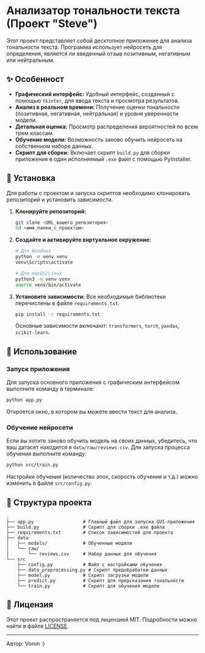 # Анализатор тональности текста (Проект "Steve")

Этот проект представляет собой десктопное приложение для анализа тональности текста. Программа использует нейросеть для определения, является ли введенный отзыв позитивным, негативным или нейтральным.

## ✨ Особенност

* **Графический интерфейс:** Удобный интерфейс, созданный с помощью `tkinter`, для ввода текста и просмотра результатов.
* **Анализ в реальном времени:** Получение оценки тональности (позитивная, негативная, нейтральная) и уровня уверенности модели.
* **Детальная оценка:** Просмотр распределения вероятностей по всем трем классам.
* **Обучение модели:** Возможность заново обучить нейросеть на собственном наборе данных.
* **Скрипт для сборки:** Включает скрипт `build.py` для сборки приложения в один исполняемый `.exe` файл с помощью PyInstaller.

## 🔧 Установка

Для работы с проектом и запуска скриптов необходимо клонировать репозиторий и установить зависимости.

1.  **Клонируйте репозиторий:**
    ```bash
    git clone <URL_вашего_репозитория>
    cd <имя_папки_с_проектом>
    ```

2.  **Создайте и активируйте виртуальное окружение:**
    ```bash
    # Для Windows
    python -m venv venv
    venv\Scripts\activate

    # Для macOS/Linux
    python3 -m venv venv
    source venv/bin/activate
    ```

3.  **Установите зависимости:**
    Все необходимые библиотеки перечислены в файле `requirements.txt`.
    ```bash
    pip install -r requirements.txt
    ```
    Основные зависимости включают: `transformers`, `torch`, `pandas`, `scikit-learn`.

## 🚀 Использование

### Запуск приложения

Для запуска основного приложения с графическим интерфейсом выполните команду в терминале:
```bash
python app.py
```
Откроется окно, в котором вы можете ввести текст для анализа.

### Обучение нейросети

Если вы хотите заново обучить модель на своих данных, убедитесь, что ваш датасет находится в `data/raw/reviews.csv`.
Для запуска процесса обучения выполните команду:
```bash
python src/train.py
```
Настройки обучения (количество эпох, скорость обучения и т.д.) можно изменить в файле `src/config.py`.

## 📂 Структура проекта

```
.
├── app.py                  # Главный файл для запуска GUI-приложения
├── build.py                # Скрипт для сборки .exe файла
├── requirements.txt        # Список зависимостей для проекта
├── data
│   ├── models/             # Обученные модели
│   └── raw/
│       └── reviews.csv     # Набор данных для обучения
└── src
    ├── config.py           # Файл с настройками обучения
    ├── data_preprocessing.py # Скрипт предобработки данных
    ├── model.py            # Скрипт загрузки модели
    ├── predict.py          # Скрипт для предсказания тональности
    └── train.py            # Скрипт для обучения модели
```

## 📄 Лицензия

Этот проект распространяется под лицензией MIT. Подробности можно найти в файле [LICENSE](LICENSE).

---
Автор: Voron
:)
